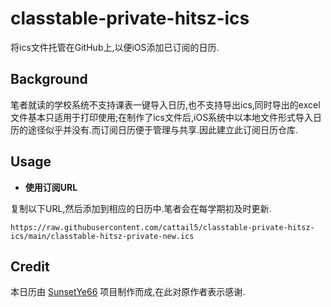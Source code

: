 # classtable-private-hitsz-ics

将ics文件托管在GitHub上,以便iOS添加已订阅的日历.

## Background

笔者就读的学校系统不支持课表一键导入日历,也不支持导出ics,同时导出的excel文件基本只适用于打印使用;在制作了ics文件后,iOS系统中以本地文件形式导入日历的途径似乎并没有.而订阅日历便于管理与共享.因此建立此订阅日历仓库.

## Usage

* **使用订阅URL**

复制以下URL,然后添加到相应的日历中.笔者会在每学期初及时更新.

```
https://raw.githubusercontent.com/cattail5/classtable-private-hitsz-ics/main/classtable-hitsz-private-new.ics
```

## Credit

本日历由 [SunsetYe66](https://github.com/SunsetYe66/ClasstableToIcal/) 项目制作而成,在此对原作者表示感谢.
